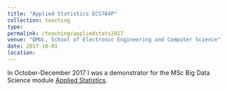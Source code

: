 ```yaml
---
title: "Applied Statistics ECS764P"
collection: teaching
type:
permalink: /teaching/appliedstats2017
venue: "QMUL, School of Electronic Engineering and Computer Science"
date: 2017-10-01
location:
---
```

In October-December 2017 I was a demonstrator for the MSc Big Data Science module [Applied Statistics](https://qmplus.qmul.ac.uk/course/view.php?id=4918).

